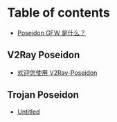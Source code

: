 # Table of contents

* [Poseidon GFW 是什么？](README.md)

## V2Ray Poseidon

* [欢迎您使用 V2Ray-Poseidon](v2ray-poseidon/untitled.md)

## Trojan Poseidon

* [Untitled](trojan-poseidon/untitled.md)

